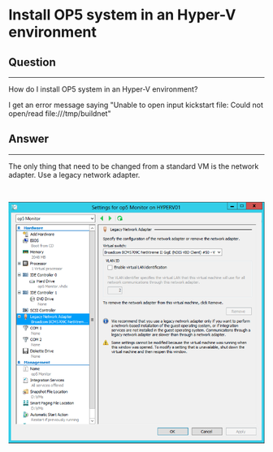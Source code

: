 # Install OP5 system in an Hyper-V environment

## Question

* * * * *

How do I install OP5 system in an Hyper-V environment?

I get an error message saying "Unable to open input kickstart file: Could not open/read file:///tmp/buildnet"

## Answer

* * * * *

The only thing that need to be changed from a standard VM is the network adapter. Use a legacy network adapter.

 

![](attachments/7176449/7471145.png)

